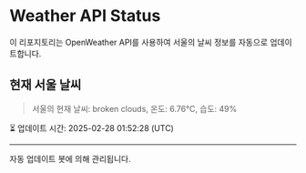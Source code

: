 
# Weather API Status

이 리포지토리는 OpenWeather API를 사용하여 서울의 날씨 정보를 자동으로 업데이트합니다.

## 현재 서울 날씨
> 서울의 현재 날씨: broken clouds, 온도: 6.76°C, 습도: 49%

⏳ 업데이트 시간: 2025-02-28 01:52:28 (UTC)

---
자동 업데이트 봇에 의해 관리됩니다.
